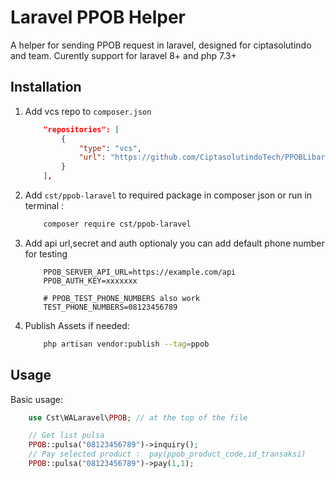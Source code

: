 # Laravel PPOB Helper

A helper for sending PPOB request in laravel, designed for ciptasolutindo and team.
Curently support for laravel 8+ and php 7.3+

## Installation

1. Add vcs repo to ```composer.json```

    ```json
        "repositories": [
            {
                "type": "vcs",
                "url": "https://github.com/CiptasolutindoTech/PPOBLibary"
            }
        ],
    ```

2. Add ```cst/ppob-laravel``` to required package in composer json or run in terminal :

    ```bash
        composer require cst/ppob-laravel
    ```

3. Add api url,secret and auth optionaly you can add default phone number for testing

    ```env
        PPOB_SERVER_API_URL=https://example.com/api
        PPOB_AUTH_KEY=xxxxxxx
        
        # PPOB_TEST_PHONE_NUMBERS also work
        TEST_PHONE_NUMBERS=08123456789
    ```

4. Publish Assets if needed:

    ```bash
        php artisan vendor:publish --tag=ppob
    ```

## Usage

Basic usage:

```php
    use Cst\WALaravel\PPOB; // at the top of the file

    // Get list pulsa
    PPOB::pulsa("08123456789")->inquiry();
    // Pay selected product :  pay(ppob_product_code,id_transaksi)
    PPOB::pulsa("08123456789")->pay(1,1);
    
```
